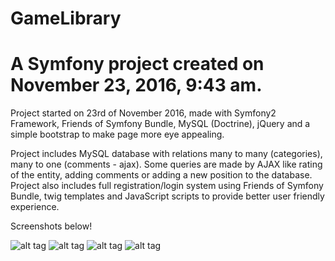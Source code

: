 GameLibrary
===========


A Symfony project created on November 23, 2016, 9:43 am.
=======
Project started on 23rd of November 2016, made with Symfony2 Framework, Friends of Symfony Bundle, MySQL (Doctrine), jQuery and a simple bootstrap to make page more eye appealing.

Project includes MySQL database with relations many to many (categories), many to one (comments - ajax). Some queries are made by AJAX like rating of the entity, adding comments or adding a new position to the database. Project also includes full registration/login system using Friends of Symfony Bundle, twig templates and JavaScript scripts to provide better user friendly experience.

Screenshots below! 

![alt tag](https://github.com/bartekwajda/GameLibrary/blob/master/web/css/1.jpg?)
![alt tag](https://github.com/bartekwajda/GameLibrary/blob/master/web/css/2.jpg?)
![alt tag](https://github.com/bartekwajda/GameLibrary/blob/master/web/css/3.jpg?)
![alt tag](https://github.com/bartekwajda/GameLibrary/blob/master/web/css/4.jpg?)




